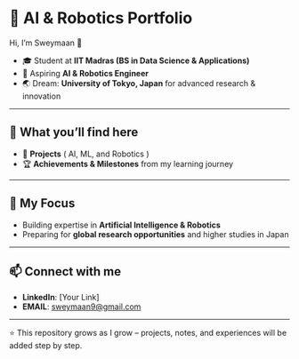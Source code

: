 # 🚀 AI & Robotics Portfolio  

Hi, I’m Sweymaan 👋  
- 🎓 Student at **IIT Madras (BS in Data Science & Applications)**
- 🤖 Aspiring **AI & Robotics Engineer**
- 🌏 Dream: **University of Tokyo, Japan** for advanced research & innovation  

---

## 📂 What you’ll find here  
- 🔧 **Projects** ( AI, ML, and Robotics )  
- 🏆 **Achievements & Milestones** from my learning journey  

---

## 🎯 My Focus  
- Building expertise in **Artificial Intelligence & Robotics**   
- Preparing for **global research opportunities** and higher studies in Japan 

---

## 📫 Connect with me  
- **LinkedIn**: [Your Link]
- **EMAIL**: sweymaan9@gmail.com

---
⭐ This repository grows as I grow – projects, notes, and experiences will be added step by step.  
